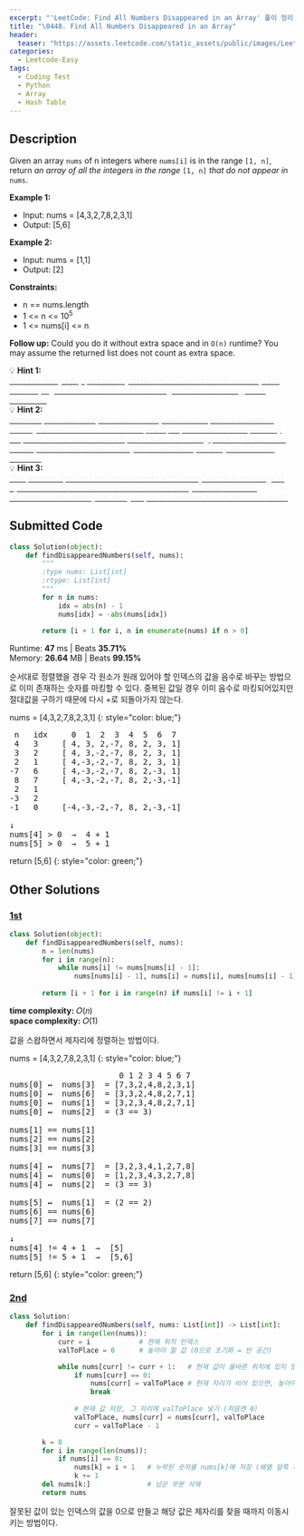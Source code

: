```yaml
---
excerpt: "'LeetCode: Find All Numbers Disappeared in an Array' 풀이 정리"
title: "\0448. Find All Numbers Disappeared in an Array"
header:
  teaser: "https://assets.leetcode.com/static_assets/public/images/LeetCode_Sharing.png"
categories:
  - Leetcode-Easy
tags:
  - Coding Test
  - Python
  - Array
  - Hash Table
---
```


## <i class="fa-solid fa-file-lines"></i> Description

Given an array `nums` of n integers where `nums[i]` is in the range `[1, n]`, return *an array of all the integers in the range* `[1, n]` *that do not appear in* `nums`.

**Example 1:**

- Input: nums = [4,3,2,7,8,2,3,1]
- Output: [5,6]

**Example 2:**

- Input: nums = [1,1]
- Output: [2]

**Constraints:**

- n == nums.length
- 1 <= n <= 10<sup>5</sup>
- 1 <= nums[i] <= n

**Follow up:** Could you do it without extra space and in `O(n)` runtime? You may assume the returned list does not count as extra space.

💡 **Hint 1:**   
<u><span style="color:#F5F5F5">This is a really easy problem if you decide to use additional memory. For those trying to write an initial solution using additional memory, think <b>counters!</b></span></u>   
💡 **Hint 2:**   
<u><span style="color:#F5F5F5">However, the trick really is to not use any additional space than what is already available to use. Sometimes, multiple passes over the input array help find the solution. However, there's an interesting piece of information in this problem that makes it easy to re-use the input array itself for the solution.</span></u>   
💡 **Hint 3:**   
<u><span style="color:#F5F5F5">The problem specifies that the numbers in the array will be in the range [1, n] where n is the number of elements in the array. Can we use this information and modify the array in-place somehow to find what we need?</span></u>   

## <i class="fa-solid fa-cloud-arrow-up"></i> Submitted Code

```python
class Solution(object):
    def findDisappearedNumbers(self, nums):
        """
        :type nums: List[int]
        :rtype: List[int]
        """
        for n in nums:
            idx = abs(n) - 1
            nums[idx] = -abs(nums[idx])
        
        return [i + 1 for i, n in enumerate(nums) if n > 0]
```
<i class="fa-solid fa-clock"></i> Runtime: **47** ms \| Beats **35.71%**    
<i class="fa-solid fa-memory"></i> Memory: **26.64** MB \| Beats **99.15%**

순서대로 정렬했을 경우 각 원소가 원래 있어야 할 인덱스의 값을 음수로 바꾸는 방법으로 이미 존재하는 숫자를 마킹할 수 있다. 중복된 값일 경우 이미 음수로 마킹되어있지만 절대값을 구하기 때문에 다시 +로 되돌아가지 않는다. 

nums = [4,3,2,7,8,2,3,1]
{: style="color: blue;"}
<pre>
 n   idx     0  1  2  3  4  5  6  7
 4   3     [ 4, 3, 2,-7, 8, 2, 3, 1]
 3   2     [ 4, 3,-2,-7, 8, 2, 3, 1]
 2   1     [ 4,-3,-2,-7, 8, 2, 3, 1]
-7   6     [ 4,-3,-2,-7, 8, 2,-3, 1]
 8   7     [ 4,-3,-2,-7, 8, 2,-3,-1]
 2   1     
-3   2
-1   0     [-4,-3,-2,-7, 8, 2,-3,-1]

↓
nums[4] > 0  →  4 + 1
nums[5] > 0  →  5 + 1
</pre>

return [5,6]
{: style="color: green;"}

## <i class="fa-solid fa-flask"></i> Other Solutions

### <a href="https://leetcode.com/problems/find-all-numbers-disappeared-in-an-array/solutions/6648801/unlock-in-place-swapping-to-detect-missi-c65p/" target="_blank">1st</a>

```python
class Solution(object):
    def findDisappearedNumbers(self, nums):
        n = len(nums)
        for i in range(n):
            while nums[i] != nums[nums[i] - 1]:
                nums[nums[i] - 1], nums[i] = nums[i], nums[nums[i] - 1]
        
        return [i + 1 for i in range(n) if nums[i] != i + 1]
```
<i class="fa-solid fa-clock"></i> **time complexity:** 𝑂(𝑛)    
<i class="fa-solid fa-memory"></i> **space complexity:** 𝑂(1)           

값을 스왑하면서 제자리에 정렬하는 방법이다.

nums = [4,3,2,7,8,2,3,1]
{: style="color: blue;"}
<pre>
                       0 1 2 3 4 5 6 7
nums[0] ↔︎  nums[3]  = [7,3,2,4,8,2,3,1]
nums[0] ↔︎  nums[6]  = [3,3,2,4,8,2,7,1]
nums[0] ↔︎  nums[1]  = [3,2,3,4,8,2,7,1]  
nums[0] ↔︎  nums[2]  = (3 == 3)

nums[1] == nums[1]
nums[2] == nums[2]
nums[3] == nums[3]

nums[4] ↔︎  nums[7]  = [3,2,3,4,1,2,7,8]
nums[4] ↔︎  nums[0]  = [1,2,3,4,3,2,7,8]
nums[4] ↔︎  nums[2]  = (3 == 3)

nums[5] ↔︎  nums[1]  = (2 == 2)
nums[6] == nums[6]
nums[7] == nums[7]

↓
nums[4] != 4 + 1  →  [5]
nums[5] != 5 + 1  →  [5,6]
</pre>

return [5,6]
{: style="color: green;"}

### <a href="https://leetcode.com/problems/find-all-numbers-disappeared-in-an-array/solutions/6837974/even-faster-c-python-o-n-time-o-1-space-using-linked-list-dfs-no-abs-or-1/" target="_blank">2nd</a>

```python
class Solution:
    def findDisappearedNumbers(self, nums: List[int]) -> List[int]:
        for i in range(len(nums)):
            curr = i            # 현재 위치 인덱스
            valToPlace = 0      # 놓아야 할 값 (0으로 초기화 = 빈 공간)

            while nums[curr] != curr + 1:   # 현재 값이 올바른 위치에 있지 않은 경우 반복
                if nums[curr] == 0:
                    nums[curr] = valToPlace # 현재 자리가 비어 있으면, 놓아야 할 값을 배치
                    break
                
                # 현재 값 저장, 그 자리에 valToPlace 넣기 (처음엔 0)
                valToPlace, nums[curr] = nums[curr], valToPlace
                curr = valToPlace - 1

        k = 0
        for i in range(len(nums)):
            if nums[i] == 0:
                nums[k] = i + 1   # 누락된 숫자를 nums[k]에 저장 (배열 앞쪽 재사용)
                k += 1
        del nums[k:]              # 남은 부분 삭제
        return nums
```
잘못된 값이 있는 인덱스의 값을 0으로 만들고 해당 값은 제자리를 찾을 때까지 이동시키는 방법이다.
